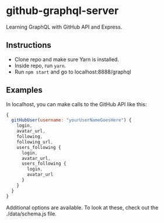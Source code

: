 # github-graphql-server
Learning GraphQL with GitHub API and Express.

## Instructions
* Clone repo and make sure Yarn is installed.
* Inside repo, run ```yarn```.
* Run ```npm start``` and go to localhost:8888/graphql

## Examples
In localhost, you can make calls to the GitHub API like this:
``` javascript
{
  gitHubUser(username: "yourUserNameGoesHere") {
    login,
    avatar_url,
    following,
    following_url,
    users_following {
      login,
      avatar_url,
      users_following {
        login,
        avatar_url
      }
    }
  }
}
```
Additional options are available. To look at these, check out the ./data/schema.js file.
